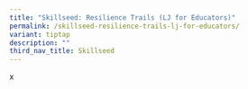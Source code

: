 ```yaml
---
title: "Skillseed: Resilience Trails (LJ for Educators)"
permalink: /skillseed-resilience-trails-lj-for-educators/
variant: tiptap
description: ""
third_nav_title: Skillseed
---
```

<p>x</p>